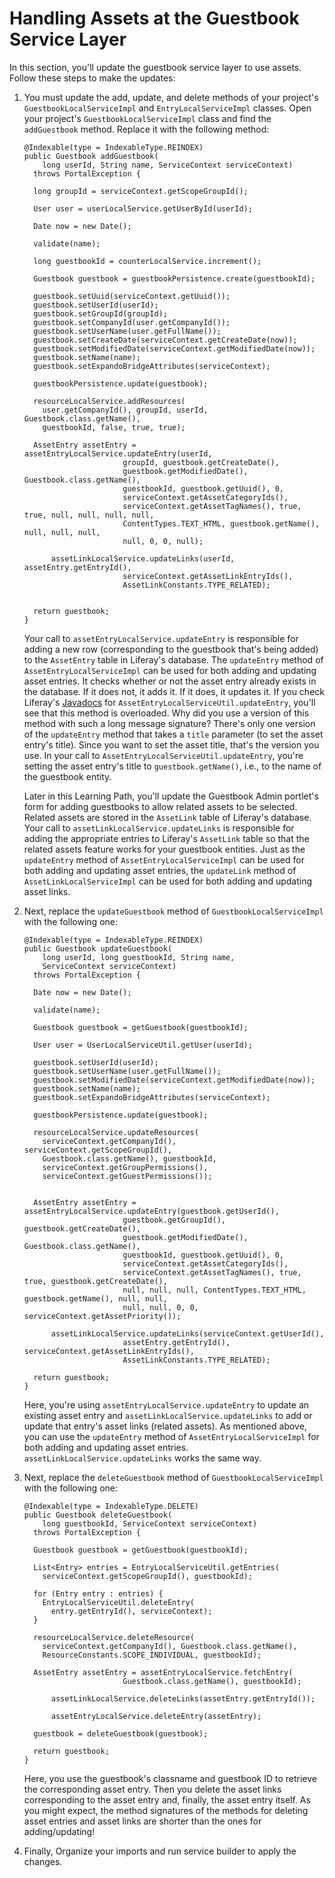 # Handling Assets at the Guestbook Service Layer [](id=handling-assets-at-the-guestbook-service-layer)

In this section, you'll update the guestbook service layer to use assets. Follow 
these steps to make the updates:

1.  You must update the add, update, and delete methods of your project's
    `GuestbookLocalServiceImpl` and `EntryLocalServiceImpl` classes. Open your
    project's `GuestbookLocalServiceImpl` class and find the `addGuestbook` 
    method. Replace it with the following method:

        @Indexable(type = IndexableType.REINDEX)
        public Guestbook addGuestbook(
            long userId, String name, ServiceContext serviceContext)
          throws PortalException {

          long groupId = serviceContext.getScopeGroupId();

          User user = userLocalService.getUserById(userId);

          Date now = new Date();

          validate(name);

          long guestbookId = counterLocalService.increment();

          Guestbook guestbook = guestbookPersistence.create(guestbookId);

          guestbook.setUuid(serviceContext.getUuid());
          guestbook.setUserId(userId);
          guestbook.setGroupId(groupId);
          guestbook.setCompanyId(user.getCompanyId());
          guestbook.setUserName(user.getFullName());
          guestbook.setCreateDate(serviceContext.getCreateDate(now));
          guestbook.setModifiedDate(serviceContext.getModifiedDate(now));
          guestbook.setName(name);
          guestbook.setExpandoBridgeAttributes(serviceContext);

          guestbookPersistence.update(guestbook);

          resourceLocalService.addResources(
            user.getCompanyId(), groupId, userId, Guestbook.class.getName(),
            guestbookId, false, true, true);

          AssetEntry assetEntry = assetEntryLocalService.updateEntry(userId,
                              groupId, guestbook.getCreateDate(),
                              guestbook.getModifiedDate(), Guestbook.class.getName(),
                              guestbookId, guestbook.getUuid(), 0,
                              serviceContext.getAssetCategoryIds(),
                              serviceContext.getAssetTagNames(), true, true, null, null, null, null,
                              ContentTypes.TEXT_HTML, guestbook.getName(), null, null, null,
                              null, 0, 0, null);

              assetLinkLocalService.updateLinks(userId, assetEntry.getEntryId(),
                              serviceContext.getAssetLinkEntryIds(),
                              AssetLinkConstants.TYPE_RELATED);


          return guestbook;
        }

    Your call to `assetEntryLocalService.updateEntry` is responsible for adding 
    a new row (corresponding to the guestbook that's being added) to the 
    `AssetEntry` table in Liferay's database. The `updateEntry` method of
    `AssetEntryLocalServiceImpl` can be used for both adding and updating asset
    entries. It checks whether or not the asset entry already exists in the
    database. If it does not, it adds it. If it does, it updates it. If you 
    check Liferay's [Javadocs](https://docs.liferay.com/portal/7.0-latest/javadocs/) 
    for `AssetEntryLocalServiceUtil.updateEntry`, you'll see that this method is
    overloaded. Why did you use a version of this method with such a long 
    message signature? There's only one version of the `updateEntry` method that 
    takes a `title` parameter (to set the asset entry's title). Since you want 
    to set the asset title, that's the version you use. In your call to
    `AssetEntryLocalServiceUtil.updateEntry`, you're setting the asset entry's 
    title to `guestbook.getName()`, i.e., to the name of the guestbook entity.

    Later in this Learning Path, you'll update the Guestbook Admin portlet's 
    form for adding guestbooks to allow related assets to be selected. Related 
    assets are stored in the `AssetLink` table of Liferay's database. Your call 
    to `assetLinkLocalService.updateLinks` is responsible for adding the 
    appropriate entries to Liferay's `AssetLink` table so that the related 
    assets feature works for your guestbook entities. Just as the `updateEntry` 
    method of `AssetEntryLocalServiceImpl` can be used for both adding and 
    updating asset entries, the `updateLink` method of 
    `AssetLinkLocalServiceImpl` can be used for both adding and updating asset 
    links.

2.  Next, replace the `updateGuestbook` method of `GuestbookLocalServiceImpl` 
    with the following one:

        @Indexable(type = IndexableType.REINDEX)
        public Guestbook updateGuestbook(
            long userId, long guestbookId, String name,
            ServiceContext serviceContext)
          throws PortalException {

          Date now = new Date();

          validate(name);

          Guestbook guestbook = getGuestbook(guestbookId);

          User user = UserLocalServiceUtil.getUser(userId);

          guestbook.setUserId(userId);
          guestbook.setUserName(user.getFullName());
          guestbook.setModifiedDate(serviceContext.getModifiedDate(now));
          guestbook.setName(name);
          guestbook.setExpandoBridgeAttributes(serviceContext);

          guestbookPersistence.update(guestbook);

          resourceLocalService.updateResources(
            serviceContext.getCompanyId(), serviceContext.getScopeGroupId(),
            Guestbook.class.getName(), guestbookId,
            serviceContext.getGroupPermissions(),
            serviceContext.getGuestPermissions());


          AssetEntry assetEntry = assetEntryLocalService.updateEntry(guestbook.getUserId(),
                              guestbook.getGroupId(), guestbook.getCreateDate(),
                              guestbook.getModifiedDate(), Guestbook.class.getName(),
                              guestbookId, guestbook.getUuid(), 0,
                              serviceContext.getAssetCategoryIds(),
                              serviceContext.getAssetTagNames(), true, true, guestbook.getCreateDate(), 
                              null, null, null, ContentTypes.TEXT_HTML, guestbook.getName(), null, null, 
                              null, null, 0, 0, serviceContext.getAssetPriority());

              assetLinkLocalService.updateLinks(serviceContext.getUserId(),
                              assetEntry.getEntryId(), serviceContext.getAssetLinkEntryIds(),
                              AssetLinkConstants.TYPE_RELATED);

          return guestbook;
        }

    Here, you're using `assetEntryLocalService.updateEntry` to update an 
    existing asset entry and `assetLinkLocalService.updateLinks` to add or 
    update that entry's asset links (related assets). As mentioned above, you 
    can use the `updateEntry` method of `AssetEntryLocalServiceImpl` for both 
    adding and updating asset entries. `assetLinkLocalService.updateLinks` works 
    the same way.

3.  Next, replace the `deleteGuestbook` method of `GuestbookLocalServiceImpl` 
    with the following one:

        @Indexable(type = IndexableType.DELETE)
        public Guestbook deleteGuestbook(
            long guestbookId, ServiceContext serviceContext)
          throws PortalException {

          Guestbook guestbook = getGuestbook(guestbookId);

          List<Entry> entries = EntryLocalServiceUtil.getEntries(
            serviceContext.getScopeGroupId(), guestbookId);

          for (Entry entry : entries) {
            EntryLocalServiceUtil.deleteEntry(
              entry.getEntryId(), serviceContext);
          }

          resourceLocalService.deleteResource(
            serviceContext.getCompanyId(), Guestbook.class.getName(),
            ResourceConstants.SCOPE_INDIVIDUAL, guestbookId);

          AssetEntry assetEntry = assetEntryLocalService.fetchEntry(
                              Guestbook.class.getName(), guestbookId);

              assetLinkLocalService.deleteLinks(assetEntry.getEntryId());

              assetEntryLocalService.deleteEntry(assetEntry);

          guestbook = deleteGuestbook(guestbook);

          return guestbook;
        }

    Here, you use the guestbook's classname and guestbook ID to retrieve the
    corresponding asset entry. Then you delete the asset links corresponding to 
    the asset entry and, finally, the asset entry itself. As you might expect, 
    the method signatures of the methods for deleting asset entries and asset 
    links are shorter than the ones for adding/updating!
    
4.  Finally, Organize your imports and run service builder to apply the changes.